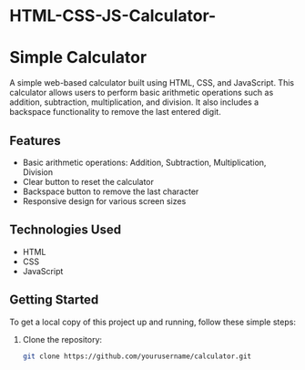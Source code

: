 # HTML-CSS-JS-Calculator-

# Simple Calculator

A simple web-based calculator built using HTML, CSS, and JavaScript. This calculator allows users to perform basic arithmetic operations such as addition, subtraction, multiplication, and division. It also includes a backspace functionality to remove the last entered digit.

## Features

- Basic arithmetic operations: Addition, Subtraction, Multiplication, Division
- Clear button to reset the calculator
- Backspace button to remove the last character
- Responsive design for various screen sizes

## Technologies Used

- HTML
- CSS
- JavaScript

## Getting Started

To get a local copy of this project up and running, follow these simple steps:

1. Clone the repository:
   ```bash
   git clone https://github.com/yourusername/calculator.git
